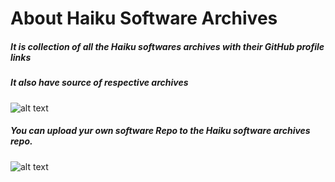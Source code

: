 # About Haiku Software Archives
##### It is collection of all the Haiku softwares archives with their GitHub profile links
##### It also have source of respective archives 

![alt text](https://github.com/sourabh2000saini/haikuarchives.github.io/blob/master/images/software%20list.png "Sotware list")

##### You can upload yur own software Repo to the Haiku software archives repo.

![alt text](https://github.com/sourabh2000saini/haikuarchives.github.io/blob/master/images/software%20list.png "Sotware list")


